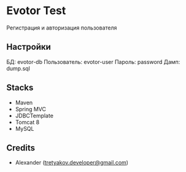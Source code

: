 # Evotor Test
Регистрация и авторизация пользователя

## Настройки
БД: evotor-db
Пользователь: evotor-user
Пароль: password
Дамп: dump.sql

## Stacks
- Maven
- Spring MVC
- JDBCTemplate
- Tomcat 8
- MySQL

## Credits

- Alexander (tretyakov.developer@gmail.com)


